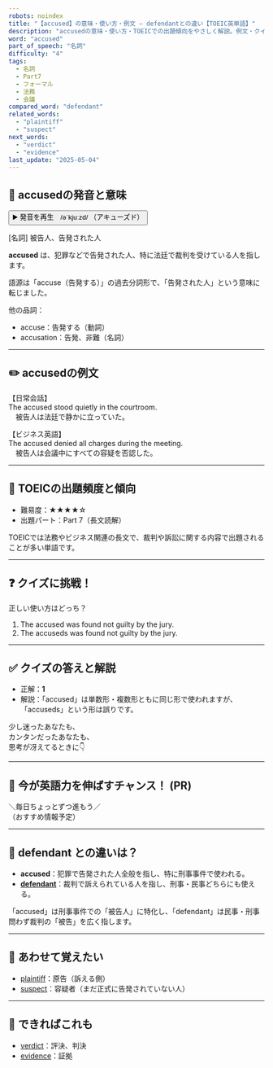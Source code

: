 ```yaml
---
robots: noindex
title: "【accused】の意味・使い方・例文 ― defendantとの違い【TOEIC英単語】"
description: "accusedの意味・使い方・TOEICでの出題傾向をやさしく解説。例文・クイズ付きでdefendantとの違いもわかりやすく学べます。"
word: "accused"
part_of_speech: "名詞"
difficulty: "4"
tags:
  - 名詞
  - Part7
  - フォーマル
  - 法務
  - 会議
compared_word: "defendant"
related_words:
  - "plaintiff"
  - "suspect"
next_words:
  - "verdict"
  - "evidence"
last_update: "2025-05-04"
---
```


## 🔰 accusedの発音と意味

<button class="play-audio" onclick="playTTS('accused')">
  <span class="play-audio-main">
    ▶️ 発音を再生　/əˈkjuːzd/
  </span>
  <span class="play-audio-sub">
    （アキューズド）
  </span>
</button>

[名詞] 被告人、告発された人

**accused** は、犯罪などで告発された人、特に法廷で裁判を受けている人を指します。

語源は「accuse（告発する）」の過去分詞形で、「告発された人」という意味に転じました。

他の品詞：  
- accuse：告発する（動詞）
- accusation：告発、非難（名詞）

---

## ✏️ accusedの例文

【日常会話】  
The accused stood quietly in the courtroom.  
　被告人は法廷で静かに立っていた。

【ビジネス英語】  
The accused denied all charges during the meeting.  
　被告人は会議中にすべての容疑を否認した。

---

## 🎯 TOEICの出題頻度と傾向

- 難易度：★★★★☆
- 出題パート：Part 7（長文読解）

TOEICでは法務やビジネス関連の長文で、裁判や訴訟に関する内容で出題されることが多い単語です。

---

## ❓ クイズに挑戦！

正しい使い方はどっち？

1. The accused was found not guilty by the jury.  
2. The accuseds was found not guilty by the jury.

---

## ✅ クイズの答えと解説

- 正解：**1**
- 解説：「accused」は単数形・複数形ともに同じ形で使われますが、「accuseds」という形は誤りです。

少し迷ったあなたも、  
カンタンだったあなたも、  
思考が冴えてるときに👇️

---

## 🚀 今が英語力を伸ばすチャンス！ (PR)

<div class="info-center">
＼毎日ちょっとずつ進もう／<br>  
（おすすめ情報予定）
</div>

---

## 🤔  defendant との違いは？

- **accused**：犯罪で告発された人全般を指し、特に刑事事件で使われる。
- **[defendant](/defendant)**：裁判で訴えられている人を指し、刑事・民事どちらにも使える。

「accused」は刑事事件での「被告人」に特化し、「defendant」は民事・刑事問わず裁判の「被告」を広く指します。

---

## 🧩 あわせて覚えたい

- [plaintiff](/plaintiff)：原告（訴える側）
- [suspect](/suspect)：容疑者（まだ正式に告発されていない人）

---

## 📖 できればこれも

- [verdict](/verdict)：評決、判決
- [evidence](/evidence)：証拠

<!-- cvid: aid15_bid11 -->
